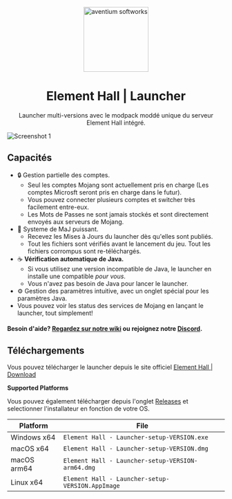 <p align="center"><img src="https://elementhall.fr/src/img/favicon.png" width="150px" height="150px" alt="aventium softworks"></p>

<h1 align="center">Element Hall | Launcher</h1>

<p align="center">Launcher multi-versions avec le modpack moddé unique du serveur Element Hall intégré.</p>

![Screenshot 1](https://elementhall.fr/src/img/bg-cleared.png)

## Capacités

* 🔒 Gestion partielle des comptes.
  * Seul les comptes Mojang sont actuellement pris en charge (Les comptes Microsft seront pris en charge dans le futur).
  * Vous pouvez connecter plusieurs comptes et switcher très facilement entre-eux.
  * Les Mots de Passes ne sont jamais stockés et sont directement envoyés aux serveurs de Mojang.
* 📂 Systeme de MaJ puissant.
  * Recevez les Mises à Jours du launcher dès qu'elles sont publiés.
  * Tout les fichiers sont vérifiés avant le lancement du jeu. Tout les fichiers corrompus sont re-téléchargés.
* ☕ **Vérification automatique de Java.**
  * Si vous utilisez une version incompatible de Java, le launcher en installe une compatible *pour vous*.
  * Vous n'avez pas besoin de Java pour lancer le launcher.
* ⚙️ Gestion des paramètres intuitive, avec un onglet spécial pour les paramètres Java.
*  Vous pouvez voir les status des services de Mojang en lançant le launcher, tout simplement!

#### Besoin d'aide? [Regardez sur notre wiki](https://elementhall.fr/wiki) ou rejoignez notre [Discord](https://discord.gg/FZGcvYD).

## Téléchargements

Vous pouvez télécharger le launcher depuis le site officiel [Element Hall | Download](https://elementhall.fr/download)

**Supported Platforms**

Vous pouvez également télécharger depuis l'onglet [Releases](https://github.com/ailedeuplume/elementlauncher/releases) et selectionner l'installateur en fonction de votre OS.

| Platform | File |
| -------- | ---- |
| Windows x64 | `Element Hall - Launcher-setup-VERSION.exe` |
| macOS x64 | `Element Hall - Launcher-setup-VERSION.dmg` |
| macOS arm64 | `Element Hall - Launcher-setup-VERSION-arm64.dmg` |
| Linux x64 | `Element Hall - Launcher-setup-VERSION.AppImage` |
